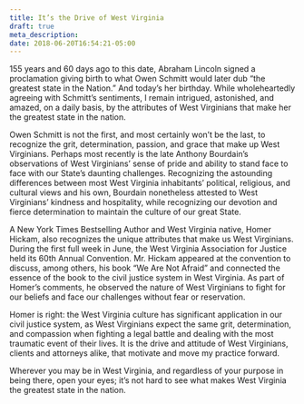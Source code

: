 ```yaml
---
title: It’s the Drive of West Virginia
draft: true
meta_description:
date: 2018-06-20T16:54:21-05:00
---
```

155 years and 60 days ago to this date, Abraham Lincoln signed a proclamation giving birth to what Owen Schmitt would later dub “the greatest state in the Nation.” And today’s her birthday. While wholeheartedly agreeing with Schmitt’s sentiments, I remain intrigued, astonished, and amazed, on a daily basis, by the attributes of West Virginians that make her the greatest state in the nation.

Owen Schmitt is not the first, and most certainly won’t be the last, to recognize the grit, determination, passion, and grace that make up West Virginians. Perhaps most recently is the late Anthony Bourdain’s observations of West Virginians’ sense of pride and ability to stand face to face with our State’s daunting challenges. Recognizing the astounding differences between most West Virginia inhabitants’ political, religious, and cultural views and his own, Bourdain nonetheless attested to West Virginians’ kindness and hospitality, while recognizing our devotion and fierce determination to maintain the culture of our great State.

A New York Times Bestselling Author and West Virginia native, Homer Hickam, also recognizes the unique attributes that make us West Virginians. During the first full week in June, the West Virginia Association for Justice held its 60th Annual Convention. Mr. Hickam appeared at the convention to discuss, among others, his book “We Are Not Afraid” and connected the essence of the book to the civil justice system in West Virginia. As part of Homer’s comments, he observed the nature of West Virginians to fight for our beliefs and face our challenges without fear or reservation.

Homer is right: the West Virginia culture has significant application in our civil justice system, as West Virginians expect the same grit, determination, and compassion when fighting a legal battle and dealing with the most traumatic event of their lives. It is the drive and attitude of West Virginians, clients and attorneys alike, that motivate and move my practice forward.

Wherever you may be in West Virginia, and regardless of your purpose in being there, open your eyes; it’s not hard to see what makes West Virginia the greatest state in the nation.
